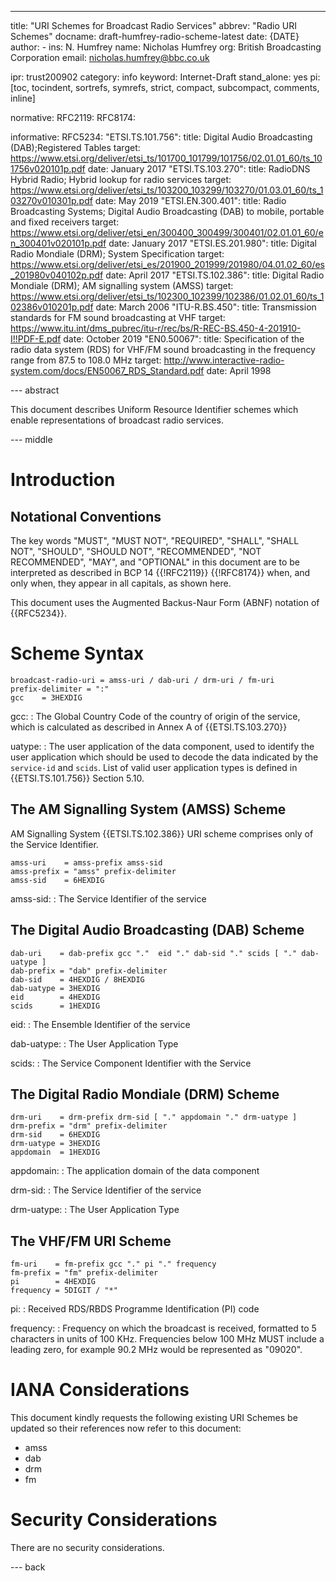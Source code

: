---
title: "URI Schemes for Broadcast Radio Services"
abbrev: "Radio URI Schemes"
docname: draft-humfrey-radio-scheme-latest
date: {DATE}
author:
    -
      ins: N. Humfrey
      name: Nicholas Humfrey
      org: British Broadcasting Corporation
      email: nicholas.humfrey@bbc.co.uk

ipr: trust200902
category: info
keyword: Internet-Draft
stand_alone: yes
pi: [toc, tocindent, sortrefs, symrefs, strict, compact, subcompact, comments, inline]

normative:
    RFC2119:
    RFC8174:

informative:
    RFC5234:
    "ETSI.TS.101.756":
        title: Digital Audio Broadcasting (DAB);Registered Tables
        target: https://www.etsi.org/deliver/etsi_ts/101700_101799/101756/02.01.01_60/ts_101756v020101p.pdf
        date: January 2017
    "ETSI.TS.103.270":
        title: RadioDNS Hybrid Radio; Hybrid lookup for radio services
        target: https://www.etsi.org/deliver/etsi_ts/103200_103299/103270/01.03.01_60/ts_103270v010301p.pdf
        date: May 2019
    "ETSI.EN.300.401":
        title: Radio Broadcasting Systems; Digital Audio Broadcasting (DAB) to mobile, portable and fixed receivers
        target: https://www.etsi.org/deliver/etsi_en/300400_300499/300401/02.01.01_60/en_300401v020101p.pdf
        date: January 2017
    "ETSI.ES.201.980":
        title: Digital Radio Mondiale (DRM); System Specification
        target: https://www.etsi.org/deliver/etsi_es/201900_201999/201980/04.01.02_60/es_201980v040102p.pdf
        date: April 2017
    "ETSI.TS.102.386":
        title: Digital Radio Mondiale (DRM); AM signalling system (AMSS)
        target: https://www.etsi.org/deliver/etsi_ts/102300_102399/102386/01.02.01_60/ts_102386v010201p.pdf
        date: March 2006
    "ITU-R.BS.450":
        title: Transmission standards for FM sound broadcasting at VHF
        target: https://www.itu.int/dms_pubrec/itu-r/rec/bs/R-REC-BS.450-4-201910-I!!PDF-E.pdf
        date: October 2019
    "EN0.50067":
        title: Specification of the radio data system (RDS) for VHF/FM sound broadcasting in the frequency range from 87.5 to 108.0 MHz
        target: http://www.interactive-radio-system.com/docs/EN50067_RDS_Standard.pdf
        date: April 1998

--- abstract

This document describes Uniform Resource Identifier schemes which enable
representations of broadcast radio services.

--- middle

# Introduction



## Notational Conventions

The key words "MUST", "MUST NOT", "REQUIRED", "SHALL", "SHALL NOT", "SHOULD",
"SHOULD NOT", "RECOMMENDED", "NOT RECOMMENDED", "MAY", and "OPTIONAL" in this
document are to be interpreted as described in BCP 14 {{!RFC2119}} {{!RFC8174}}
when, and only when, they appear in all capitals, as shown here.

This document uses the Augmented Backus-Naur Form (ABNF) notation of {{RFC5234}}.

# Scheme Syntax

~~~abnf
broadcast-radio-uri = amss-uri / dab-uri / drm-uri / fm-uri
prefix-delimiter = ":"
gcc    = 3HEXDIG
~~~

gcc:
 : The Global Country Code of the country of origin of the service, which is
   calculated as described in Annex A of {{ETSI.TS.103.270}}

uatype:
 : The user application of the data component, used to identify the user
   application which should be used to decode the data indicated by the
   `service-id` and `scids`. List of valid user application types is defined in
   {{ETSI.TS.101.756}} Section 5.10.

## The AM Signalling System (AMSS) Scheme

AM Signalling System {{ETSI.TS.102.386}} URI scheme comprises only of the
Service Identifier.

~~~abnf
amss-uri    = amss-prefix amss-sid
amss-prefix = "amss" prefix-delimiter
amss-sid    = 6HEXDIG
~~~

amss-sid:
 : The Service Identifier of the service

## The Digital Audio Broadcasting (DAB) Scheme

~~~abnf
dab-uri    = dab-prefix gcc "."  eid "." dab-sid "." scids [ "." dab-uatype ]
dab-prefix = "dab" prefix-delimiter
dab-sid    = 4HEXDIG / 8HEXDIG
dab-uatype = 3HEXDIG
eid        = 4HEXDIG
scids      = 1HEXDIG
~~~

eid:
 : The Ensemble Identifier of the service

dab-uatype:
 : The User Application Type

scids:
 : The Service Component Identifier with the Service

## The Digital Radio Mondiale (DRM) Scheme

~~~abnf
drm-uri    = drm-prefix drm-sid [ "." appdomain "." drm-uatype ]
drm-prefix = "drm" prefix-delimiter
drm-sid    = 6HEXDIG
drm-uatype = 3HEXDIG
appdomain  = 1HEXDIG
~~~

appdomain:
 : The application domain of the data component

drm-sid:
 : The Service Identifier of the service

drm-uatype:
 : The User Application Type

## The VHF/FM URI Scheme

~~~abnf
fm-uri    = fm-prefix gcc "." pi "." frequency
fm-prefix = "fm" prefix-delimiter
pi        = 4HEXDIG
frequency = 5DIGIT / "*"
~~~

pi:
 : Received RDS/RBDS Programme Identification (PI) code

frequency:
  : Frequency on which the broadcast is received, formatted to 5 characters in
    units of 100 KHz. Frequencies below 100 MHz MUST include a leading zero, for
    example 90.2 MHz would be represented as "09020".

# IANA Considerations

This document kindly requests the following existing URI Schemes be updated
so their references now refer to this document:

* amss
* dab
* drm
* fm

# Security Considerations

There are no security considerations.

--- back

